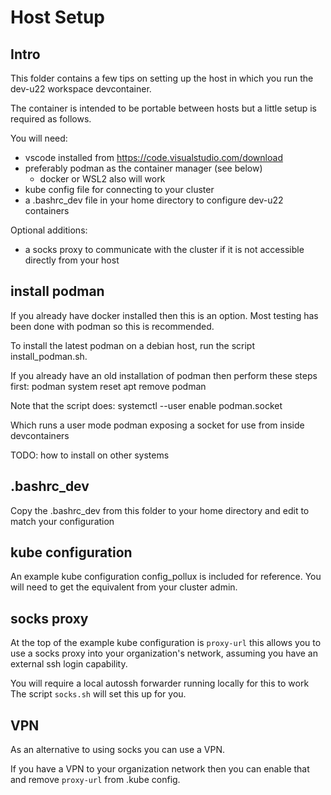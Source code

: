 Host Setup
==========

## Intro

This folder contains a few tips on setting up the host in which you run the
dev-u22 workspace devcontainer.

The container is intended to be portable between hosts but a little setup is
required as follows.

You will need:

- vscode installed from https://code.visualstudio.com/download
- preferably podman as the container manager (see below)
  - docker or WSL2 also will work
- kube config file for connecting to your cluster
- a .bashrc_dev file in your home directory to configure dev-u22 containers

Optional additions:

- a socks proxy to communicate with the cluster if it is not accessible directly
  from your host

## install podman

If you already have docker installed then this is an option. Most testing has
been done with podman so this is recommended.

To install the latest podman on a debian host, run the script install_podman.sh.

If you already have an old installation of podman then perform these steps
first:
    podman system reset
    apt remove podman

Note that the script does:
    systemctl --user enable podman.socket

Which runs a user mode podman exposing a socket for use from inside 
devcontainers

TODO: how to install on other systems

## .bashrc_dev

Copy the .bashrc_dev from this folder to your home directory and edit
to match your configuration

## kube configuration

An example kube configuration config_pollux is included for reference. You
will need to get the equivalent from your cluster admin.

## socks proxy

At the top of the example kube configuration is ``proxy-url`` this allows
you to use a socks proxy into your organization's network, assuming you have
an external ssh login capability. 

You will require a local autossh forwarder running locally for this to work
The script ``socks.sh`` will set this up for you.

## VPN 

As an alternative to using socks you can use a VPN.

If you have a VPN to your organization network then you can enable that 
and remove ``proxy-url`` from .kube config.

